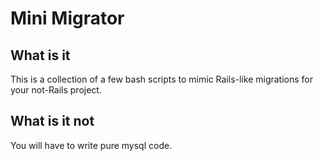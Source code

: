 Mini Migrator
=============

What is it
----------

This is a collection of a few bash scripts to mimic Rails-like migrations for
your not-Rails project.

What is it not
--------------

You will have to write pure mysql code.
